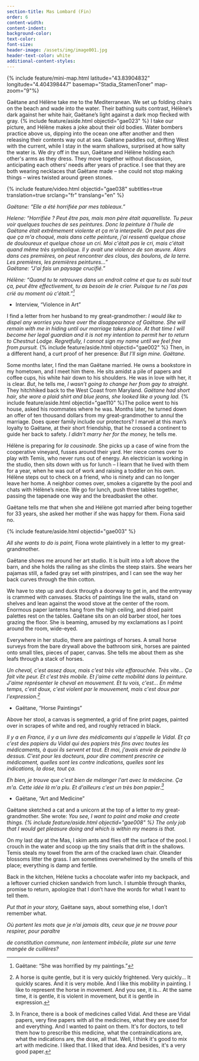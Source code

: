 ```yaml
---
section-title: Mas Lombard (Fin)
order: 6
content-width: 
content-indent: 
background-color: 
text-color: 
font-size:
header-image: /assets/img/image001.jpg
header-text-color: white
additional-content-styles:
---
```


{% include feature/mini-map.html latitude="43.83904832" longitude="4.404398447" basemap="Stadia_StamenToner" map-zoom="9"%}

Gaëtane and Hélène take me to the Mediterranean. We set up folding chairs on the beach and wade into the water. Their bathing suits contrast, Hélène’s dark against her white hair, Gaëtane’s light against a dark mop flecked with gray. {% include feature/aside.html objectid="gae023" %} I take our picture, and Hélène makes a joke about their old bodies. Water bombers practice above us, dipping into the ocean one after another and then releasing their contents way out at sea. Gaëtane paddles out, drifting West with the current, while I stay in the warm shallows, surprised at how salty the water is. We dry off in the sun, Gaëtane and Hélène holding each other's arms as they dress. They move together without discussion, anticipating each others’ needs after years of practice. I see that they are both wearing necklaces that Gaëtane made – she could not stop making things – wires twisted around green stones. 

{% include feature/video.html objectid="gae038" subtitles=true translation=true srclang="fr" translang="en" %}



*Gaëtane: “Elle a été horrifiée par mes tableaux.”*  

*Helene: “Horrifiée ? Peut être pas, mais mon père était aquarelliste. Tu peux voir quelques touches de ses peintures. Donc la peinture à l'huile de Gaëtane était extrêmement violente et ça m'a interpellé. On peut pas dire que ça m'a choqué, mais dans cette peinture, j'ai ressenti quelque chose de douloureux et quelque chose un cri. Moi c'était pas le cri, mais c'était quand même très symbolique. Il y avait une violence de son œuvre. Alors dans ces premières, on peut rencontrer des clous, des boulons, de la terre. Les premières, les premières peintures…”*  
*Gaëtane: “J'ai fais un paysage crucifié.”*  

*Hélène: “Quand tu te retrouves dans un endroit calme et que tu as subi tout ça, peut être effectivement, tu as besoin de le crier. Puisque tu ne l'as pas crié au moment où c'était.”[^16]*

- Interview, “Violence in Art” 

I find a letter from her husband to my great-grandmother: *I would like to dispel any worries you have over the disappearance of Gaëtane. She will remain with me in hiding until our marriage takes place. At that time I will become her legal guardian and it is not my intention to permit her to return to Chestnut Lodge. Regretfully, I cannot sign my name until we feel free from pursuit.* {% include feature/aside.html objectid="gae002" %} Then, in a different hand, a curt proof of her presence: *But I’ll sign mine. Gaëtane.*

Some months later, I find the man Gaëtane married. He owns a bookstore in my hometown, and I meet him there. He sits amidst a pile of papers and coffee cups, his white hair down to his shoulders. He was in love with her, it is clear. *But*, he tells me, *I wasn’t going to change her from gay to straight*. They hitchhiked back to the West Coast from Maryland. *Gaëtane had short hair, she wore a plaid shirt and blue jeans, she looked like a young lad.* {% include feature/aside.html objectid="gae110" %}The police went to his house, asked his roommates where he was. Months later, he turned down an offer of ten thousand dollars from my great-grandmother to annul the marriage. Does queer family include our protectors? I marvel at this man’s loyalty to Gaëtane, at their short friendship, that he crossed a continent to guide her back to safety. *I didn’t marry her for the money,* he tells me.

Hélène is preparing for *la cousinade.* She picks up a case of wine from the cooperative vineyard, fusses around their yard. Her niece comes over to play with Temis, who never runs out of energy. An electrician is working in the studio, then sits down with us for lunch – I learn that he lived with them for a year, when he was out of work and raising a toddler on his own. Hélène steps out to check on a friend, who is ninety and can no longer leave her home. A neighbor comes over, smokes a cigarette by the pool and chats with Hélène’s niece. We go for lunch, push three tables together, passing the tapenade one way and the breadbasket the other.

Gaëtane tells me that when she and Hélène got married after being together for 33 years, she asked her mother if she was happy for them. Fiona said no.

{% include feature/aside.html objectid="gae003" %}

*All she wants to do is paint,* Fiona wrote plaintively in a letter to my great-grandmother.

Gaëtane shows me around her art studio. It is built into a loft above the barn, and she holds the railing as she climbs the steep stairs. She wears her pajamas still, a faded gray set with pinstripes, and I can see the way her back curves through the thin cotton.   

We have to step up and duck through a doorway to get in, and the entryway is crammed with canvases. Stacks of paintings line the walls, stand on shelves and lean against the wood stove at the center of the room. Enormous paper lanterns hang from the high ceiling, and dried paint palettes rest on the tables. Gaëtane sits on an old barber stool, her toes grazing the floor. She is beaming, amused by my exclamations as I point around the room, wide-eyed.

Everywhere in her studio, there are paintings of horses. A small horse surveys from the bare drywall above the bathroom sink, horses are painted onto small tiles, pieces of paper, canvas. She tells me about them as she leafs through a stack of horses.

*Un cheval, c'est assez doux, mais c'est très vite effarouchée. Très vite... Ça fait vite peur. Et c'est très mobile. Et j'aime cette mobilité dans la peinture. J'aime représenter le cheval en mouvement. Et tu vois, c'est... En même temps, c'est doux, c'est violent par le mouvement, mais c'est doux par l'expression.[^17]*

- Gaëtane, “Horse Paintings”

Above her stool, a canvas is segmented, a grid of fine print pages, painted over in scrapes of white and red, and roughly retraced in black.

*Il y a en France, il y a un livre des médicaments qui s'appelle le Vidal. Et ça c'est des papiers du Vidal qui des papiers très fins avec toutes les médicaments, à quoi ils servent et tout. Et moi, j'avais envie de peindre là dessus. C'est pour les docteurs, pour dire comment prescrire ce médicament, quelles sont les contre indications, quelles sont les indications, la dose, tout ça.*  

*Eh bien, je trouve que c'est bien de mélanger l'art avec la médecine. Ça m'a. Cette idée là m'a plu. Et d'ailleurs c'est un très bon papier.[^18]*

- Gaëtane, “Art and Medicine”

Gaëtane sketched a cat and a unicorn at the top of a letter to my great-grandmother. She wrote: *You see, I want to paint and make and create things. {% include feature/aside.html objectid="gae008" %} The only job that I would get pleasure doing and which is within my means is that.*

On my last day at the Mas, I skim ants and flies off the surface of the pool. I crouch in the water and scoop up the tiny snails that drift in the shallows. Temis steals my towel from the arm of the cracked lawn chair. Oleander blossoms litter the grass. I am sometimes overwhelmed by the smells of this place; everything is damp and fertile.  

Back in the kitchen, Hélène tucks a chocolate wafer into my backpack, and a leftover curried chicken sandwich from lunch. I stumble through thanks, promise to return, apologize that I don’t have the words for what I want to tell them.

*Put that in your story,* Gaëtane says, about something else, I don’t remember what.  
   
*Où partent les mots que je n’ai jamais dits, ceux que je ne trouve pour respirer, pour paraître*  

*de constitution commune, non lentement imbécile, plate sur une terre mangée de cuillères?* 

[^16]:  Gaëtane: “She was horrified by my paintings.”

[^17]:  A horse is quite gentle, but it is very quickly frightened. Very quickly... It quickly scares. And it is very mobile. And I like this mobility in painting. I like to represent the horse in movement. And you see, it is... At the same time, it is gentle, it is violent in movement, but it is gentle in expression.

[^18]:  In France, there is a book of medicines called Vidal. And these are Vidal papers, very fine papers with all the medicines, what they are used for and everything. And I wanted to paint on them. It's for doctors, to tell them how to prescribe this medicine, what the contraindications are, what the indications are, the dose, all that. Well, I think it's good to mix art with medicine. I liked that. I liked that idea. And besides, it's a very good paper.